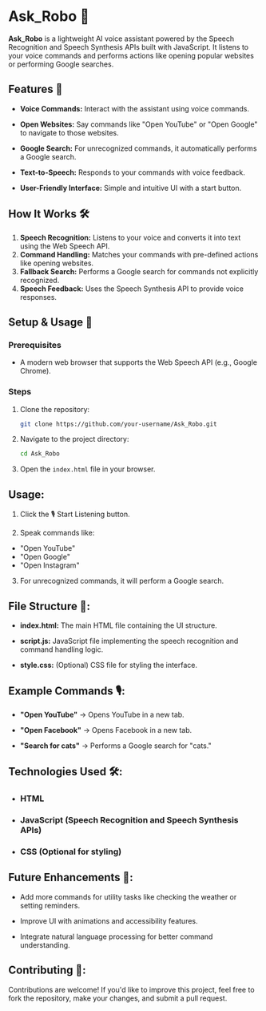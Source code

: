 # Ask_Robo 🤖

**Ask_Robo** is a lightweight AI voice assistant powered by the Speech Recognition and Speech Synthesis APIs built with JavaScript. It listens to your voice commands and performs actions like opening popular websites or performing Google searches.

## Features 🌟

- **Voice Commands:** Interact with the assistant using voice commands.
  
- **Open Websites:** Say commands like "Open YouTube" or "Open Google" to navigate to those websites.
  
- **Google Search:** For unrecognized commands, it automatically performs a Google search.
  
- **Text-to-Speech:** Responds to your commands with voice feedback.
  
- **User-Friendly Interface:** Simple and intuitive UI with a start button.

## How It Works 🛠️

1. **Speech Recognition:** Listens to your voice and converts it into text using the Web Speech API.
2. **Command Handling:** Matches your commands with pre-defined actions like opening websites.
3. **Fallback Search:** Performs a Google search for commands not explicitly recognized.
4. **Speech Feedback:** Uses the Speech Synthesis API to provide voice responses.

## Setup & Usage 🚀

### Prerequisites
- A modern web browser that supports the Web Speech API (e.g., Google Chrome).

### Steps
1. Clone the repository:
   ```bash
   git clone https://github.com/your-username/Ask_Robo.git

2. Navigate to the project directory:
   ```bash
   cd Ask_Robo

3. Open the `index.html` file in your browser.

## Usage:

1. Click the 🎙️ Start Listening button.
   
2. Speak commands like:

- "Open YouTube"
- "Open Google"
- "Open Instagram"

3. For unrecognized commands, it will perform a Google search.

## File Structure 📂:

- **index.html:** The main HTML file containing the UI structure.
  
- **script.js:** JavaScript file implementing the speech recognition and command handling logic.

- **style.css:** (Optional) CSS file for styling the interface.

## Example Commands 🎙️:

- **"Open YouTube"** → Opens YouTube in a new tab.

- **"Open Facebook"** → Opens Facebook in a new tab.

- **"Search for cats"** → Performs a Google search for "cats."

## Technologies Used 🛠️:

- ### HTML

- ### JavaScript (Speech Recognition and Speech Synthesis APIs)

- ### CSS (Optional for styling)

## Future Enhancements 🔮:

- Add more commands for utility tasks like checking the weather or setting reminders.

- Improve UI with animations and accessibility features.

- Integrate natural language processing for better command understanding.

## Contributing 🤝:

Contributions are welcome! If you'd like to improve this project, feel free to fork the repository, make your changes, and submit a pull request.

